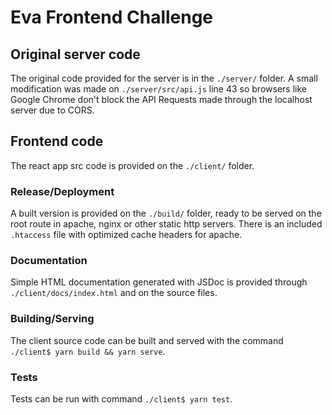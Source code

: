 # Eva Frontend Challenge

## Original server code

The original code provided for the server is in the `./server/` folder. A small modification was made on `./server/src/api.js` line 43 so browsers like Google Chrome don't block the API Requests made through the localhost server due to CORS.

## Frontend code

The react app src code is provided on the `./client/` folder.

### Release/Deployment

A built version is provided on the `./build/` folder, ready to be served on the root route in apache, nginx or other static http servers. There is an included `.htaccess` file with optimized cache headers for apache.

### Documentation

Simple HTML documentation generated with JSDoc is provided through `./client/docs/index.html` and on the source files.

### Building/Serving

The client source code can be built and served with the command `./client$ yarn build && yarn serve`.

### Tests

Tests can be run with command `./client$ yarn test`.
